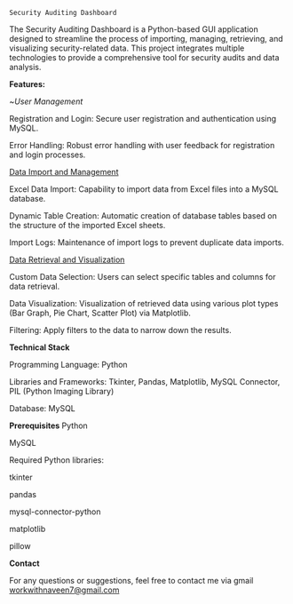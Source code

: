 `Security Auditing Dashboard`


The Security Auditing Dashboard is a Python-based GUI application designed to streamline the process of importing, managing, retrieving, and visualizing security-related data. This project integrates multiple technologies to provide a comprehensive tool for security audits and data analysis.

**Features:**

~*User Management*

Registration and Login: Secure user registration and authentication using MySQL.

Error Handling: Robust error handling with user feedback for registration and login processes.


<u>Data Import and Management</u>


Excel Data Import: Capability to import data from Excel files into a MySQL database.

Dynamic Table Creation: Automatic creation of database tables based on the structure of the imported Excel sheets.

Import Logs: Maintenance of import logs to prevent duplicate data imports.


<ins>Data Retrieval and Visualization</ins>


Custom Data Selection: Users can select specific tables and columns for data retrieval.

Data Visualization: Visualization of retrieved data using various plot types (Bar Graph, Pie Chart, Scatter Plot) via Matplotlib.

Filtering: Apply filters to the data to narrow down the results.



**Technical Stack**

Programming Language: Python

Libraries and Frameworks: Tkinter, Pandas, Matplotlib, MySQL Connector, PIL (Python Imaging Library)

Database: MySQL

**Prerequisites**
Python

MySQL

Required Python libraries:

tkinter

pandas

mysql-connector-python

matplotlib

pillow

**Contact**

For any questions or suggestions, feel free to contact me via gmail
workwithnaveen7@gmail.com

